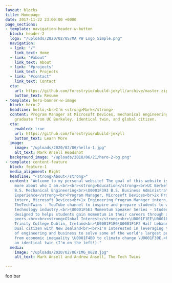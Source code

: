 ```yaml
---
layout: blocks
title: Homepage
date: 2017-11-22 23:00:00 +0000
page_sections:
- template: navigation-header-w-button
  block: header-2
  logo: "/uploads/2020/02/05/MA PW Logo Simple.png"
  navigation:
  - link: "/"
    link_text: Home
  - link: "#about"
    link_text: About
  - link: "#projects"
    link_text: Projects
  - link: "#contact"
    link_text: Contact
  cta:
    url: https://github.com/forestryio/ubuild-jekyll/archive/master.zip
    button_text: Resume
- template: hero-banner-w-image
  block: hero-2
  headline: hello,<br>I'm <strong>Mark</strong>
  content: Program Manager at Microsoft Devices, mechanical engineering and business
    graduate from UC Berkeley, identical twin, and global citizen.
  cta:
    enabled: true
    url: https://github.com/forestryio/ubuild-jekyll
    button_text: Learn More
  image:
    image: "/uploads/2020/02/06/hello-1.jpg"
    alt_text: Mark Ansell Headshot
  background_image: "/uploads/2018/06/21/hero-2-bg.png"
- template: content-feature
  block: feature-1
  media_alignment: Right
  headline: "<strong>About</strong>"
  content: "Welcome to my personal website! The goal of this website is to show you
    more about who I am.<br><br><strong>Education</strong><br>UC Berkeley<br>\U0001F393
    B.S. Mechanical Engineering<br>\U0001F393 B.S. Business Administration<br><br><strong>Work
    Experience</strong><br>Program Manager, Microsoft Devices<br>2x Program Manager
    intern, Microsoft Devices<br>1x Engineering Program Manager intern, Apple, Mac<br><br><strong>Extracurricular</strong><br>\U0001F4F8
    TheTechTwins - YouTube channel to inspire and prepare students to work in the
    technology industry.<br>\U0001F5E3 Momentum Speaker Series - Student speaker series
    designed to helps students gain momentum in their careers through advice from
    peers.<br><br><strong>Global Interest</strong><br>\U0001F1EE\U0001F1EA Study abroad,
    Trinity College Dublin, Ireland<br>\U0001F1E6\U0001F1F2 Half Lebanese-Armenian<br>\U0001F1F3\U0001F1FF
    Dual citizen with New Zealand<br><br>I'm interested in leveraging the intersection
    of engineering and business to solve some of the world's largest problems, ranging
    from economic inequality \U0001F4B0 to climate change \U0001F30E.<br><br>I'm also
    an identical twin (I'm on the left!)."
  media:
    image: "/uploads/2020/02/06/IMG_0628.jpg"
    alt_text: Mark Ansell and Andrew Ansell, The Tech Twins

---
```

foo bar